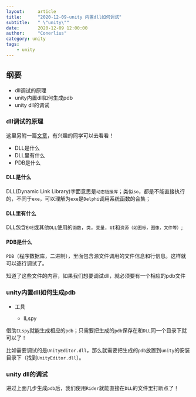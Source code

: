 ```yaml
---
layout:     article
title:      "2020-12-09-unity 内置dll如何调试"
subtitle:   " \"unity\""
date:       2020-12-09 12:00:00
author:     "Conerlius"
category: unity
tags:
    - unity
---
```


## 纲要

- dll调试的原理
- unity内置dll如何生成pdb
- unity dll的调试

### dll调试的原理

这里另附一篇[文章](https://blog.csdn.net/woshinia/article/details/7919281)，有兴趣的同学可以去看看！

- DLL是什么
- DLL里有什么
- PDB是什么

#### DLL是什么

DLL(Dynamic Link Library)字面意思是`动态链接库`；类似`so`，都是不能直接执行的，不同于`exe`，可以理解为`exe`是`Delphi`调用系统函数的合集；

#### DLL里有什么

DLL包含`EXE`或其他`DLL`使用的`函数`，`类`，`变量`，`UI`和`资源（如图标，图像，文件等）`;

#### PDB是什么 

`PDB`（程序数据库，二进制），里面包含源文件调用的文件信息和行信息。这样就可以逐行调试了。

知道了这些文件的内容，如果我们想要调试dll，就必须要有一个相应的pdb文件

### unity内置dll如何生成pdb

- 工具

  - ILspy

借助`ILspy`就能生成相应的`pdb`；只需要把生成的`pdb`保存在和`DLL`同一个目录下就可以了！

比如需要调试的是`UnityEditor.dll`，那么就需要把生成的`pdb`放置到`unity`的安装目录下（找到`UnityEditor.dll`）。

### unity dll的调试

进过上面几步生成`pdb`后，我们使用`Rider`就能直接在`DLL`的文件里打断点了！